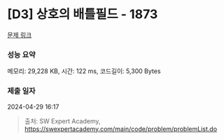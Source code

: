 # [D3] 상호의 배틀필드 - 1873 

[문제 링크](https://swexpertacademy.com/main/code/problem/problemDetail.do?contestProbId=AV5LyE7KD2ADFAXc) 

### 성능 요약

메모리: 29,228 KB, 시간: 122 ms, 코드길이: 5,300 Bytes

### 제출 일자

2024-04-29 16:17



> 출처: SW Expert Academy, https://swexpertacademy.com/main/code/problem/problemList.do